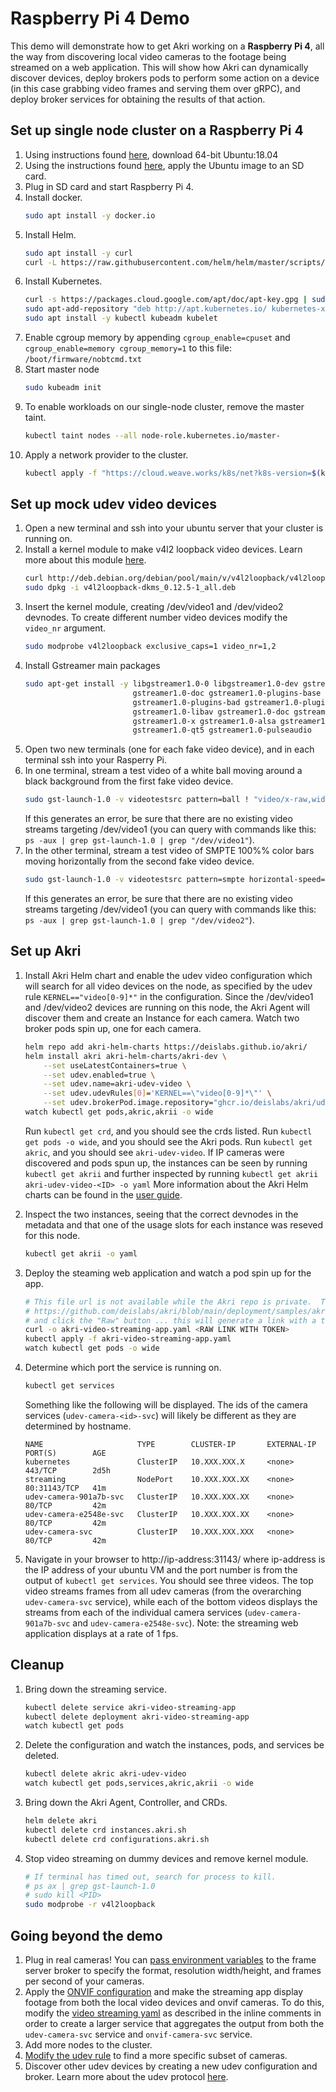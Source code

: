 # Raspberry Pi 4 Demo   
This demo will demonstrate how to get Akri working on a **Raspberry Pi 4**, all the way from discovering local video cameras to the footage being streamed on a web application. This will show how Akri can dynamically discover devices, deploy brokers pods to perform some action on a device (in this case grabbing video frames and serving them over gRPC), and deploy broker services for obtaining the results of that action.

## Set up single node cluster on a Raspberry Pi 4
1. Using instructions found [here](https://ubuntu.com/download/raspberry-pi), download 64-bit Ubuntu:18.04
1. Using the instructions found [here](https://ubuntu.com/download/raspberry-pi/thank-you?version=18.04&versionPatch=.4&architecture=arm64+raspi3), apply the Ubuntu image to an SD card.
1. Plug in SD card and start Raspberry Pi 4.
1. Install docker.
    ```sh
    sudo apt install -y docker.io
    ```
1. Install Helm.
    ```sh
    sudo apt install -y curl
    curl -L https://raw.githubusercontent.com/helm/helm/master/scripts/get-helm-3 | bash
    ```
1. Install Kubernetes.
    ```sh
    curl -s https://packages.cloud.google.com/apt/doc/apt-key.gpg | sudo apt-key add
    sudo apt-add-repository "deb http://apt.kubernetes.io/ kubernetes-xenial main"
    sudo apt install -y kubectl kubeadm kubelet
    ```
1. Enable cgroup memory by appending `cgroup_enable=cpuset` and `cgroup_enable=memory cgroup_memory=1` to this file: `/boot/firmware/nobtcmd.txt`
1. Start master node
    ```sh
	sudo kubeadm init
    ```
1. To enable workloads on our single-node cluster, remove the master taint.
    ```sh
    kubectl taint nodes --all node-role.kubernetes.io/master-
    ```
1. Apply a network provider to the cluster.
    ```sh
    kubectl apply -f "https://cloud.weave.works/k8s/net?k8s-version=$(kubectl version | base64 | tr -d '\n')"
    ```


## Set up mock udev video devices
1. Open a new terminal and ssh into your ubuntu server that your cluster is running on.
1. Install a kernel module to make v4l2 loopback video devices. Learn more about this module [here](https://github.com/umlaeute/v4l2loopback).
    ```sh
    curl http://deb.debian.org/debian/pool/main/v/v4l2loopback/v4l2loopback-dkms_0.12.5-1_all.deb -o v4l2loopback-dkms_0.12.5-1_all.deb 
    sudo dpkg -i v4l2loopback-dkms_0.12.5-1_all.deb
    ```
1. Insert the kernel module, creating /dev/video1 and /dev/video2 devnodes. To create different number video devices modify the `video_nr` argument. 
    ```sh
    sudo modprobe v4l2loopback exclusive_caps=1 video_nr=1,2
    ```
1. Install Gstreamer main packages
    ```sh
    sudo apt-get install -y libgstreamer1.0-0 libgstreamer1.0-dev gstreamer1.0-tools \
                            gstreamer1.0-doc gstreamer1.0-plugins-base gstreamer1.0-plugins-good \
                            gstreamer1.0-plugins-bad gstreamer1.0-plugins-ugly \
                            gstreamer1.0-libav gstreamer1.0-doc gstreamer1.0-tools \
                            gstreamer1.0-x gstreamer1.0-alsa gstreamer1.0-gl gstreamer1.0-gtk3 \
                            gstreamer1.0-qt5 gstreamer1.0-pulseaudio 
    ```
1. Open two new terminals (one for each fake video device), and in each terminal ssh into your Rasperry Pi.
1. In one terminal, stream a test video of a white ball moving around a black background from the first fake video device.
    ```sh
    sudo gst-launch-1.0 -v videotestsrc pattern=ball ! "video/x-raw,width=640,height=480,framerate=10/1" ! avenc_mjpeg ! v4l2sink device=/dev/video1
    ```
    If this generates an error, be sure that there are no existing video streams targeting /dev/video1 (you can query with commands like this: `ps -aux | grep gst-launch-1.0 | grep "/dev/video1"`).
1. In the other terminal, stream a test video of SMPTE 100%% color bars moving horizontally from the second fake video device.
    ```sh
    sudo gst-launch-1.0 -v videotestsrc pattern=smpte horizontal-speed=1 ! "video/x-raw,width=640,height=480,framerate=10/1" ! avenc_mjpeg ! v4l2sink device=/dev/video2
    ```
    If this generates an error, be sure that there are no existing video streams targeting /dev/video1 (you can query with commands like this: `ps -aux | grep gst-launch-1.0 | grep "/dev/video2"`).

## Set up Akri
1. Install Akri Helm chart and enable the udev video configuration which will search for all video devices on the node, as specified by the udev rule `KERNEL=="video[0-9]*"` in the configuration. Since the /dev/video1 and /dev/video2 devices are running on this node, the Akri Agent will discover them and create an Instance for each camera. Watch two broker pods spin up, one for each camera.
    ```sh
    helm repo add akri-helm-charts https://deislabs.github.io/akri/
    helm install akri akri-helm-charts/akri-dev \
        --set useLatestContainers=true \
        --set udev.enabled=true \
        --set udev.name=akri-udev-video \
        --set udev.udevRules[0]='KERNEL==\"video[0-9]*\"' \
        --set udev.brokerPod.image.repository="ghcr.io/deislabs/akri/udev-video-broker:latest-dev"
    watch kubectl get pods,akric,akrii -o wide
    ```
    Run `kubectl get crd`, and you should see the crds listed.
    Run `kubectl get pods -o wide`, and you should see the Akri pods.
    Run `kubectl get akric`, and you should see `akri-udev-video`. If IP cameras were discovered and pods spun up, the instances can be seen by running `kubectl get akrii` and further inspected by running `kubectl get akrii akri-udev-video-<ID> -o yaml`
    More information about the Akri Helm charts can be found in the [user guide](./user-guide.md#understanding-akri-helm-charts).

1. Inspect the two instances, seeing that the correct devnodes in the metadata and that one of the usage slots for each instance was reseved for this node.
    ```sh 
    kubectl get akrii -o yaml
    ```
1. Deploy the steaming web application and watch a pod spin up for the app.
    ```sh
    # This file url is not available while the Akri repo is private.  To get a valid url, open 
    # https://github.com/deislabs/akri/blob/main/deployment/samples/akri-video-streaming-app.yaml
    # and click the "Raw" button ... this will generate a link with a token that can be used below.
    curl -o akri-video-streaming-app.yaml <RAW LINK WITH TOKEN>
    kubectl apply -f akri-video-streaming-app.yaml
    watch kubectl get pods -o wide
    ```
1. Determine which port the service is running on.
    ```sh
    kubectl get services
    ```
    Something like the following will be displayed. The ids of the camera services (`udev-camera-<id>-svc`) will likely be different as they are determined by hostname.
    ```
    NAME                     TYPE        CLUSTER-IP       EXTERNAL-IP   PORT(S)        AGE
    kubernetes               ClusterIP   10.XXX.XXX.X     <none>        443/TCP        2d5h
    streaming                NodePort    10.XXX.XXX.XX    <none>        80:31143/TCP   41m
    udev-camera-901a7b-svc   ClusterIP   10.XXX.XXX.XX    <none>        80/TCP         42m
    udev-camera-e2548e-svc   ClusterIP   10.XXX.XXX.XX    <none>        80/TCP         42m
    udev-camera-svc          ClusterIP   10.XXX.XXX.XXX   <none>        80/TCP         42m
    ```
1. Navigate in your browser to http://ip-address:31143/ where ip-address is the IP address of your ubuntu VM and the port number is from the output of `kubectl get services`. You should see three videos. The top video streams frames from all udev cameras (from the overarching `udev-camera-svc` service), while each of the bottom videos displays the streams from each of the individual camera services (`udev-camera-901a7b-svc` and `udev-camera-e2548e-svc`). Note: the streaming web application displays at a rate of 1 fps.

## Cleanup 
1. Bring down the streaming service.
    ```sh
    kubectl delete service akri-video-streaming-app
    kubectl delete deployment akri-video-streaming-app
    watch kubectl get pods
    ```
1. Delete the configuration and watch the instances, pods, and services be deleted.
    ```sh
    kubectl delete akric akri-udev-video
    watch kubectl get pods,services,akric,akrii -o wide
    ```
1. Bring down the Akri Agent, Controller, and CRDs.
    ```sh
    helm delete akri
    kubectl delete crd instances.akri.sh
    kubectl delete crd configurations.akri.sh
    ```
1. Stop video streaming on dummy devices and remove kernel module.
    ```sh
    # If terminal has timed out, search for process to kill.
    # ps ax | grep gst-launch-1.0
    # sudo kill <PID>
    sudo modprobe -r v4l2loopback
    ```

## Going beyond the demo
1. Plug in real cameras! You can [pass environment variables](./udev-video-sample.md#modifying-ther-brokerpod-spec) to the frame server broker to specify the format, resolution width/height, and frames per second of your cameras.
1. Apply the [ONVIF configuration](onvif-configuration.md) and make the streaming app display footage from both the local video devices and onvif cameras. To do this, modify the [video streaming yaml](../deployment/samples/akri-video-streaming-app.yaml) as described in the inline comments in order to create a larger service that aggregates the output from both the `udev-camera-svc` service and `onvif-camera-svc` service.
1. Add more nodes to the cluster.
1. [Modify the udev rule](udev-video-sample.md#modifying-the-udev-rule) to find a more specific subset of cameras.
1. Discover other udev devices by creating a new udev configuration and broker. Learn more about the udev protocol [here](udev-configuration.md).